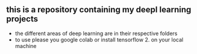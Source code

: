 ## this is a repository containing my deepl learning projects 
- the different areas of deep learning are in their respective folders
- to use please you google colab or install tensorflow 2. on your local machine